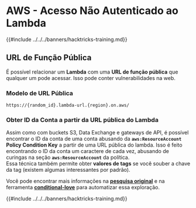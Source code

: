# AWS - Acesso Não Autenticado ao Lambda

{{#include ../../../banners/hacktricks-training.md}}

## URL de Função Pública

É possível relacionar um **Lambda** com uma **URL de função pública** que qualquer um pode acessar. Isso pode conter vulnerabilidades na web.

### Modelo de URL Pública
```
https://{random_id}.lambda-url.{region}.on.aws/
```
### Obter ID da Conta a partir da URL pública do Lambda

Assim como com buckets S3, Data Exchange e gateways de API, é possível encontrar o ID da conta de uma conta abusando da **`aws:ResourceAccount`** **Policy Condition Key** a partir de uma URL pública do lambda. Isso é feito encontrando o ID da conta um caractere de cada vez, abusando de curingas na seção **`aws:ResourceAccount`** da política.\
Essa técnica também permite obter **valores de tags** se você souber a chave da tag (existem algumas interessantes por padrão).

Você pode encontrar mais informações na [**pesquisa original**](https://blog.plerion.com/conditional-love-for-aws-metadata-enumeration/) e na ferramenta [**conditional-love**](https://github.com/plerionhq/conditional-love/) para automatizar essa exploração.

{{#include ../../../banners/hacktricks-training.md}}
